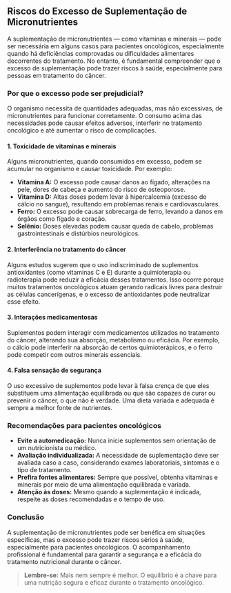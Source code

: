 
## Riscos do Excesso de Suplementação de Micronutrientes

A suplementação de micronutrientes — como vitaminas e minerais — pode ser necessária em alguns casos para pacientes oncológicos, especialmente quando há deficiências comprovadas ou dificuldades alimentares decorrentes do tratamento. No entanto, é fundamental compreender que o excesso de suplementação pode trazer riscos à saúde, especialmente para pessoas em tratamento do câncer.

### Por que o excesso pode ser prejudicial?

O organismo necessita de quantidades adequadas, mas não excessivas, de micronutrientes para funcionar corretamente. O consumo acima das necessidades pode causar efeitos adversos, interferir no tratamento oncológico e até aumentar o risco de complicações.

#### 1. **Toxicidade de vitaminas e minerais**

Alguns micronutrientes, quando consumidos em excesso, podem se acumular no organismo e causar toxicidade. Por exemplo:

- **Vitamina A:** O excesso pode causar danos ao fígado, alterações na pele, dores de cabeça e aumento do risco de osteoporose.
- **Vitamina D:** Altas doses podem levar à hipercalcemia (excesso de cálcio no sangue), resultando em problemas renais e cardiovasculares.
- **Ferro:** O excesso pode causar sobrecarga de ferro, levando a danos em órgãos como fígado e coração.
- **Selênio:** Doses elevadas podem causar queda de cabelo, problemas gastrointestinais e distúrbios neurológicos.

#### 2. **Interferência no tratamento do câncer**

Alguns estudos sugerem que o uso indiscriminado de suplementos antioxidantes (como vitaminas C e E) durante a quimioterapia ou radioterapia pode reduzir a eficácia desses tratamentos. Isso ocorre porque muitos tratamentos oncológicos atuam gerando radicais livres para destruir as células cancerígenas, e o excesso de antioxidantes pode neutralizar esse efeito.

#### 3. **Interações medicamentosas**

Suplementos podem interagir com medicamentos utilizados no tratamento do câncer, alterando sua absorção, metabolismo ou eficácia. Por exemplo, o cálcio pode interferir na absorção de certos quimioterápicos, e o ferro pode competir com outros minerais essenciais.

#### 4. **Falsa sensação de segurança**

O uso excessivo de suplementos pode levar à falsa crença de que eles substituem uma alimentação equilibrada ou que são capazes de curar ou prevenir o câncer, o que não é verdade. Uma dieta variada e adequada é sempre a melhor fonte de nutrientes.

### Recomendações para pacientes oncológicos

- **Evite a automedicação:** Nunca inicie suplementos sem orientação de um nutricionista ou médico.
- **Avaliação individualizada:** A necessidade de suplementação deve ser avaliada caso a caso, considerando exames laboratoriais, sintomas e o tipo de tratamento.
- **Prefira fontes alimentares:** Sempre que possível, obtenha vitaminas e minerais por meio de uma alimentação equilibrada e variada.
- **Atenção às doses:** Mesmo quando a suplementação é indicada, respeite as doses recomendadas e o tempo de uso.

### Conclusão

A suplementação de micronutrientes pode ser benéfica em situações específicas, mas o excesso pode trazer riscos sérios à saúde, especialmente para pacientes oncológicos. O acompanhamento profissional é fundamental para garantir a segurança e a eficácia do tratamento nutricional durante o câncer.

> **Lembre-se:** Mais nem sempre é melhor. O equilíbrio é a chave para uma nutrição segura e eficaz durante o tratamento oncológico.
```
